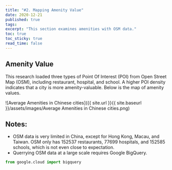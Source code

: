 ```yaml
---
title: "#2. Mapping Amenity Value"
date: 2020-12-21
published: true
tags: 
excerpt: "This section examines amenities with OSM data."
toc: true
toc_sticky: true
read_time: false
---
```


## Amenity Value

This research loaded three types of Point Of Interest (POI) from Open Street Map (OSM), including restaurant, hospital, and school. A higher POI density indicates that a city is  more amenity-valuable. Below is the map of amenity values.

![Average Amenities in Chinese cities]({{ site.url }}{{ site.baseurl }}/assets/images/Average Amenities in Chinese cities.png)

## Notes:
- OSM data is very limited in China, except for Hong Kong, Macau, and Taiwan. OSM only has 152537 restaurants, 77699 hospitals, and 152585 schools, which is not even close to expectation.
- Querrying OSM data at a large scale requires Google BigQuery.

```python
from google.cloud import bigquery
```
